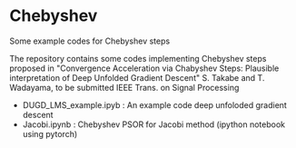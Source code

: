 # Chebyshev
Some example codes for  Chebyshev steps 

The repository contains some codes implementing Chebyshev steps proposed in
"Convergence Acceleration via Chabyshev Steps: Plausible interpretation of Deep Unfolded Gradient Descent"
S. Takabe and T. Wadayama, to be submitted IEEE Trans. on Signal Processing 

* DUGD_LMS_example.ipyb : An example code  deep unfoloded gradient descent 
* Jacobi.ipynb : Chebyshev PSOR for Jacobi method (ipython notebook using pytorch)


